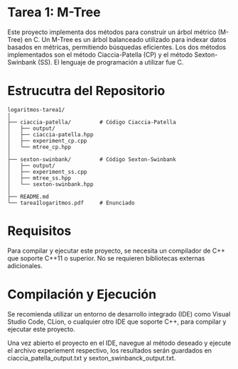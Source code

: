 # Tarea 1: M-Tree

Este proyecto implementa dos métodos para construir un árbol métrico (M-Tree) en C. Un M-Tree es un árbol balanceado utilizado para indexar datos basados en métricas, permitiendo búsquedas eficientes. Los dos métodos implementados son el método Ciaccia-Patella (CP) y el método Sexton-Swinbank (SS). El lenguaje de programación a utilizar fue C.

# Estrucutra del Repositorio
```
logaritmos-tarea1/
│
├── ciaccia-patella/         # Código Ciaccia-Patella 
│   ├── output/
│   ├── ciaccia-patella.hpp
│   ├── experiment_cp.cpp 
│   └── mtree_cp.hpp
│
├── sexton-swinbank/         # Código Sexton-Swinbank
│   ├── output/
│   ├── experiment_ss.cpp 
│   ├── mtree_ss.hpp 
│   └── sexton-swinbank.hpp
│
├── README.md                
└── tarea1logaritmos.pdf     # Enunciado
```

# Requisitos
Para compilar y ejecutar este proyecto, se necesita un compilador de C++ que soporte C++11 o superior. No se requieren bibliotecas externas adicionales.

# Compilación y Ejecución
Se recomienda utilizar un entorno de desarrollo integrado (IDE) como Visual Studio Code, CLion, o cualquier otro IDE que soporte C++, para compilar y ejecutar este proyecto. 

Una vez abierto el proyecto en el IDE, navegue al método deseado y ejecute el archivo experiement respectivo, los resultados serán guardados en ciaccia_patella_output.txt y sexton_swinbanck_output.txt.